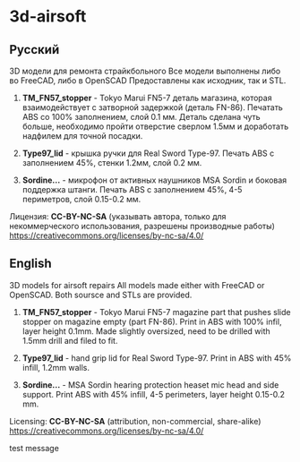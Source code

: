 # 3d-airsoft
## Русский
3D модели для ремонта страйкбольного
Все модели выполнены либо во FreeCAD, либо в OpenSCAD
Предоставлены как исходник, так и STL.

1. **TM_FN57_stopper** - Tokyo Marui FN5-7 деталь магазина, которая взаимодействует с затворной задержкой
(деталь FN-86). Печатать ABS со 100% заполнением, слой 0.1 мм. Деталь сделана чуть больше, необходимо пройти отверстие сверлом 1.5мм и доработать надфилем для точной посадки.

2. **Type97_lid** - крышка ручки для Real Sword Type-97. Печать ABS с заполнением 45%, стенки 1.2мм, слой 0.2 мм.

3. **Sordine...** - микрофон от активных наушников MSA Sordin и боковая поддержка штанги. Печать ABS с заполнением 45%, 4-5 периметров, слой 0.15-0.2 мм.

Лицензия: **CC-BY-NC-SA** (указывать автора, только для некоммерческого использования, разрешены производные работы) https://creativecommons.org/licenses/by-nc-sa/4.0/


## English
3D models for airsoft repairs
All models made either with FreeCAD or OpenSCAD.
Both soursce and STLs are provided.

1. **TM_FN57_stopper** - Tokyo Marui FN5-7 magazine part that pushes slide stopper on magazine empty 
(part FN-86). Print in ABS with 100% infil, layer height 0.1mm. Made slightly oversized, need to be drilled with 1.5mm drill and filed to fit.

2. **Type97_lid** - hand grip lid for Real Sword Type-97. Print in ABS with 45% infill, 1.2mm walls.

3. **Sordine...** - MSA Sordin hearing protection heaset mic head and side support. Print ABS with 45% infill, 4-5 perimeters, layer height 0.15-0.2 mm.


Licensing: **CC-BY-NC-SA** (attribution, non-commercial, share-alike) https://creativecommons.org/licenses/by-nc-sa/4.0/

test message
